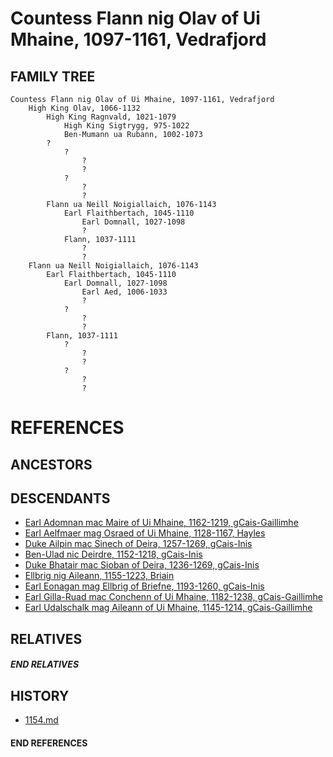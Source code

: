 # Countess Flann nig Olav of Ui Mhaine, 1097-1161, Vedrafjord

## FAMILY TREE
```
Countess Flann nig Olav of Ui Mhaine, 1097-1161, Vedrafjord
    High King Olav, 1066-1132
        High King Ragnvald, 1021-1079
            High King Sigtrygg, 975-1022
            Ben-Mumann ua Rubann, 1002-1073
        ?
            ?
                ?
                ?
            ?
                ?
                ?
        Flann ua Neill Noigiallaich, 1076-1143
            Earl Flaithbertach, 1045-1110
                Earl Domnall, 1027-1098
                ?
            Flann, 1037-1111
                ?
                ?
    Flann ua Neill Noigiallaich, 1076-1143
        Earl Flaithbertach, 1045-1110
            Earl Domnall, 1027-1098
                Earl Aed, 1006-1033
                ?
            ?
                ?
                ?
        Flann, 1037-1111
            ?
                ?
                ?
            ?
                ?
                ?
```


# REFERENCES

## ANCESTORS

## DESCENDANTS
* [Earl Adomnan mac Maire of Ui Mhaine, 1162-1219, gCais-Gaillimhe](adomnan_mac_maire_1162.md)
* [Earl Aelfmaer mag Osraed of Ui Mhaine, 1128-1167, Hayles](aelfmaer_mag_osraed_1128.md)
* [Duke Ailpin mac Sinech of Deira, 1257-1269, gCais-Inis](ailpin_mac_sinech_1257.md)
* [Ben-Ulad nic Deirdre, 1152-1218, gCais-Inis](ben-ulad_nic_deirdre_1152.md)
* [Duke Bhatair mac Sioban of Deira, 1236-1269, gCais-Inis](bhatair_mac_sioban_1236.md)
* [Ellbrig nig Aileann, 1155-1223, Briain](ellbrig_nig_aileann_1155.md)
* [Earl Eonagan mag Ellbrig of Briefne, 1193-1260, gCais-Inis](eonagan_mag_ellbrig_1193.md)
* [Earl Gilla-Ruad mac Conchenn of Ui Mhaine, 1182-1238, gCais-Gaillimhe](gilla-ruad_mac_conchenn_1182.md)
* [Earl Udalschalk mag Aileann of Ui Mhaine, 1145-1214, gCais-Gaillimhe](udalschalk_mag_aileann_1145.md)

## RELATIVES

##### END RELATIVES 
## HISTORY
* [1154.md](../h/1154.md)

#### END REFERENCES
